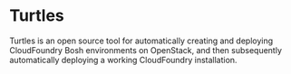 # Turtles

Turtles is an open source tool for automatically creating and deploying CloudFoundry Bosh environments on OpenStack, and then subsequently automatically deploying a working CloudFoundry installation.
